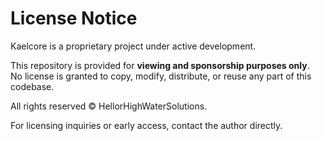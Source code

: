 # License Notice

Kaelcore is a proprietary project under active development.

This repository is provided for **viewing and sponsorship purposes only**.  
No license is granted to copy, modify, distribute, or reuse any part of this codebase.

All rights reserved © HellorHighWaterSolutions.

For licensing inquiries or early access, contact the author directly.
